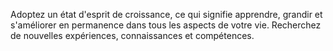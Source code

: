 Adoptez un état d'esprit de croissance, ce qui signifie apprendre, grandir et s'améliorer en permanence dans tous les aspects de votre vie. Recherchez de nouvelles expériences, connaissances et compétences.